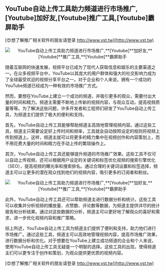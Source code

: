 ## **YouTube自动上传工具助力频道进行市场推广,**[Youtube]**加好友,**[Youtube]**推广工具,**[Youtube]**霸屏助手**

[😍想了解推广相关软件的朋友请登录 http://www.vst.tw](http://www.vst.tw)

 <center><img src="https://vst.tw/MP4/tuiguang/png/2.png" alt="YouTube自动上传工具助力频道进行市场推广,**[Youtube]**加好友,**[Youtube]**推广工具,**[Youtube]**霸屏助手"></center>

随着互联网的快速发展，视频平台已成为了现代人获取信息和娱乐的主要渠道之一。在众多视频平台中，YouTube以其庞大的用户群体和强大的社交影响力成为了全球最受欢迎的视频分享平台之一。对于企业和个人来说，拥有一个成功的YouTube频道已经成为一种有效的市场推广方式。

然而，要想在YouTube上建立一个成功的频道，并吸引更多的观众，需要付出大量的时间和精力。频道主需要不断地上传新的视频内容，与观众互动，提高视频质量等等。为了解决这些问题，许多开发者和工程师们研发了YouTube自动上传工具，为频道主们提供了极大的便利和支持。

首先，YouTube自动上传工具能够帮助频道主高效地管理视频内容。通过这些工具，频道主只需要设定好上传时间和频率，工具就会自动按照设定的规则将视频上传到频道上。这样，频道主就可以将更多的精力集中在视频创作和内容策划上，而不用花费大量的时间和精力在手动上传的繁琐操作上。

其次，YouTube自动上传工具还能够提升频道的市场推广效果。这些工具不仅可以自动上传视频，还可以根据用户设定的关键词和标签优化视频的搜索引擎优化（SEO），提高视频的曝光率和搜索排名。通过合理的关键词设置和标签选择，频道主可以让更多的潜在观众找到他们的视频内容，吸引更多的订阅者和粉丝。

 <center><img src="https://vst.tw/MP4/tuiguang/png/7.png" alt="YouTube自动上传工具助力频道进行市场推广,**[Youtube]**加好友,**[Youtube]**推广工具,**[Youtube]**霸屏助手"></center>

此外，YouTube自动上传工具还可以帮助频道主进行数据分析和统计。这些工具可以收集并分析视频的播放量、点赞数、评论数等数据，为频道主提供详尽的统计报告和分析结果。通过对这些数据的分析，频道主可以更好地了解观众的喜好和需求，进一步优化视频内容和推广策略。

综上所述，YouTube自动上传工具为频道主们提供了便利和支持，助力他们进行市场推广。通过这些工具，频道主可以高效地管理视频内容，提高市场推广效果，进行数据分析和优化。对于想要在YouTube上建立成功频道的企业和个人来说，使用YouTube自动上传工具无疑是一个明智的选择。这些工具的出现，使得频道主们可以更专注于创作和策划，为观众提供更优质的视频内容。

[😍想了解推广相关软件的朋友请登录 http://www.vst.tw](http://www.vst.tw)



